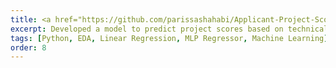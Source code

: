```yaml
---
title: <a href="https://github.com/parissashahabi/Applicant-Project-Score-Prediction" target="_blank">Applicant Project Score Prediction Based on Technical Test Results</a>
excerpt: Developed a model to predict project scores based on technical aptitude test results. Cleaned and normalized the data, then applied regression analysis to forecast grades.
tags: [Python, EDA, Linear Regression, MLP Regressor, Machine Learning]
order: 8
---
```

